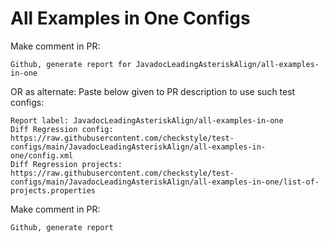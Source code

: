 # All Examples in One Configs
Make comment in PR:
```
Github, generate report for JavadocLeadingAsteriskAlign/all-examples-in-one
```
OR as alternate:
Paste below given to PR description to use such test configs:
```
Report label: JavadocLeadingAsteriskAlign/all-examples-in-one
Diff Regression config: https://raw.githubusercontent.com/checkstyle/test-configs/main/JavadocLeadingAsteriskAlign/all-examples-in-one/config.xml
Diff Regression projects: https://raw.githubusercontent.com/checkstyle/test-configs/main/JavadocLeadingAsteriskAlign/all-examples-in-one/list-of-projects.properties
```
Make comment in PR:
```
Github, generate report
```

